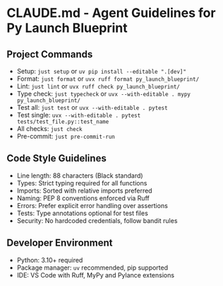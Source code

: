 # CLAUDE.md - Agent Guidelines for Py Launch Blueprint

## Project Commands
- Setup: `just setup` or `uv pip install --editable ".[dev]"`
- Format: `just format` or `uvx ruff format py_launch_blueprint/`
- Lint: `just lint` or `uvx ruff check py_launch_blueprint/`
- Type check: `just typecheck` or `uvx --with-editable . mypy py_launch_blueprint/`
- Test all: `just test` or `uvx --with-editable . pytest`
- Test single: `uvx --with-editable . pytest tests/test_file.py::test_name`
- All checks: `just check`
- Pre-commit: `just pre-commit-run`

## Code Style Guidelines
- Line length: 88 characters (Black standard)
- Types: Strict typing required for all functions
- Imports: Sorted with relative imports preferred
- Naming: PEP 8 conventions enforced via Ruff
- Errors: Prefer explicit error handling over assertions
- Tests: Type annotations optional for test files
- Security: No hardcoded credentials, follow bandit rules

## Developer Environment
- Python: 3.10+ required
- Package manager: `uv` recommended, pip supported
- IDE: VS Code with Ruff, MyPy and Pylance extensions
